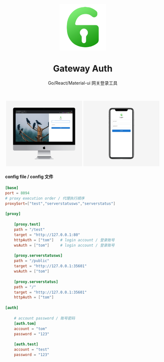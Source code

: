 <p align="center">
  <a href="https://github.com/LambdaExpression/GatewayAuth">
    <img width="150" src="/public/logo.png">
  </a>
</p>

<h1 align="center">Gateway Auth</h1>

<div align="center">Go/React/Material-ui 网关登录工具</div>
<br/>
<br/>

<p align="center">
  <img width="49%" src="/public/image1.png">
  <img width="49%" src="/public/image2.png">
</p>



#### config file / config 文件
```toml
[base]     
port = 8094
# proxy execution order / 代理执行顺序
proxySort=["test","serverstatusws","serverstatus"] 

[proxy]

    [proxy.test]
    path = "/test"
    target = "http://127.0.0.1:80"
    httpAuth = ["tom"]   # login account / 登录账号
    wsAuth = ["tom"]     # login account / 登录账号

    [proxy.serverstatusws]
    path = "/public"
    target = "http://127.0.0.1:35601"
    wsAuth = ["tom"]

    [proxy.serverstatus]
    path = "/"
    target = "http://127.0.0.1:35601"
    httpAuth = ["tom"]

[auth]
    
    # account password / 账号密码
    [auth.tom]
    account = "tom"
    password = "123"

    [auth.test]
    account = "test"
    password = "123"
```